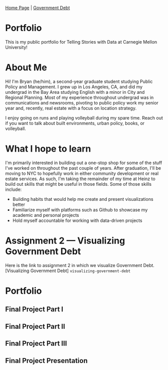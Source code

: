 [Home Page](https://github.com/bbennyhb/Bryan-HB-Projects/edit/main/README.md) | [Government Debt](https://github.com/bbennyhb/Bryan-HB-Projects/blob/main/visualizing-government-debt.html) 
# Portfolio
This is my public portfolio for Telling Stories with Data at Carnegie Mellon University! 

# About Me
Hi! I'm Bryan (he/him), a second-year graduate student studying Public Policy and Management. I grew up in Los Angeles, CA, and did my undergrad in the Bay Area studying English with a minor in City and Regional Planning. Most of my experience throughout undergrad was in communications and newsrooms, pivoting to public policy work my senior year and, recently, real estate with a focus on location strategy.

I enjoy going on runs and playing volleyball during my spare time. Reach out if you want to talk about built environments, urban policy, books, or volleyball. 

# What I hope to learn
I'm primarily interested in building out a one-stop shop for some of the stuff I've worked on throughout the past couple of years. After graduation, I'll be moving to NYC to hopefully work in either community development or real estate services. As such, I'm taking the remainder of my time at Heinz to build out skills that might be useful in those fields. Some of those skills include:


- Building habits that would help me create and present visualizations better
- Familiarize myself with platforms such as Github to showcase my academic and personal projects
- Hold myself accountable for working with data-driven projects

# Assignment 2 — Visualizing Government Debt

Here is the link to assignment 2 in which we visualize Government Debt. [Visualizing Government Debt] `visualizing-government-debt` 

# Portfolio
## Final Project Part I
## Final Project Part II
## Final Project Part III
## Final Project Presentation




